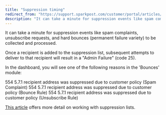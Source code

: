 ```yaml
---
title: "Suppression timing"
redirect_from: "https://support.sparkpost.com/customer/portal/articles/2087911-suppression-timing"
description: "It can take a minute for suppression events like spam complaints unsubscribe requests and hard bounces permanent failure variety to be collected and processed Once a recipient is added to the suppression list subsequent attempts to deliver to that recipient will result in a Admin Failure code 25 In the..."
---
```


It can take a minute for suppression events like spam complaints, unsubscribe requests, and hard bounces (permanent failure variety) to be collected and processed.

Once a recipient is added to the suppression list, subsequent attempts to deliver to that recipient will result in a "Admin Failure" (code 25).

In the dashboard, you will see one of the following reasons in the 'Bounces' module:

554 5.7.1 recipient address was suppressed due to customer policy (Spam Complaint)
554 5.7.1 recipient address was suppressed due to customer policy (Bounce Rule)
554 5.7.1 recipient address was suppressed due to customer policy (Unsubscribe Rule)

[This article](https://support.sparkpost.com/customer/en/portal/articles/1929891-using-suppression-lists) offers more detail on working with suppression lists.